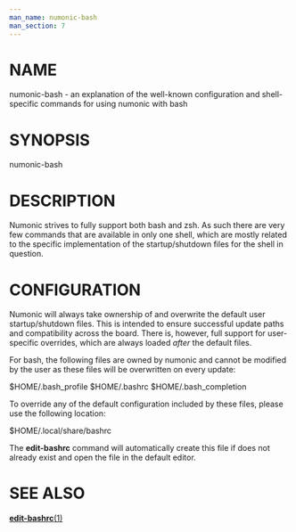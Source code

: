 ```yaml
---
man_name: numonic-bash
man_section: 7
---
```


# NAME

numonic-bash - an explanation of the well-known configuration and shell-specific commands for using numonic with bash

# SYNOPSIS

numonic-bash

# DESCRIPTION

Numonic strives to fully support both bash and zsh. As such there are very few commands that are available in only one
shell, which are mostly related to the specific implementation of the startup/shutdown files for the shell in question.

# CONFIGURATION

Numonic will always take ownership of and overwrite the default user startup/shutdown files. This is intended to ensure
successful update paths and compatibility across the board. There is, however, full support for user-specific overrides,
which are always loaded *after* the default files.

For bash, the following files are owned by numonic and cannot be modified by the user as these files will be
overwritten on every update:

\$HOME/.bash_profile
\$HOME/.bashrc
\$HOME/.bash_completion

To override any of the default configuration included by these files, please use the following location:

\$HOME/.local/share/bashrc

The **edit-bashrc** command will automatically create this file if does not already exist and open the file in the
default editor.

# SEE ALSO

[**edit-bashrc**(1)](edit-bashrc)
